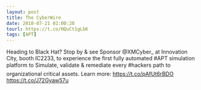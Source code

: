 ```yaml
---
layout: post
title: The CyberWire
date: 2018-07-21 02:00:20
tourl: https://t.co/HQuCt1gLbK
tags: [APT]
---
```

Heading to Black Hat? Stop by &amp; see Sponsor @XMCyber_ at Innovation City, booth IC2233, to experience the first fully automated #APT simulation platform to Simulate, validate &amp; remediate every #hackers path to organizational critical assets. Learn more: https://t.co/pAfUt6rBDO https://t.co/J72Gyaw57u